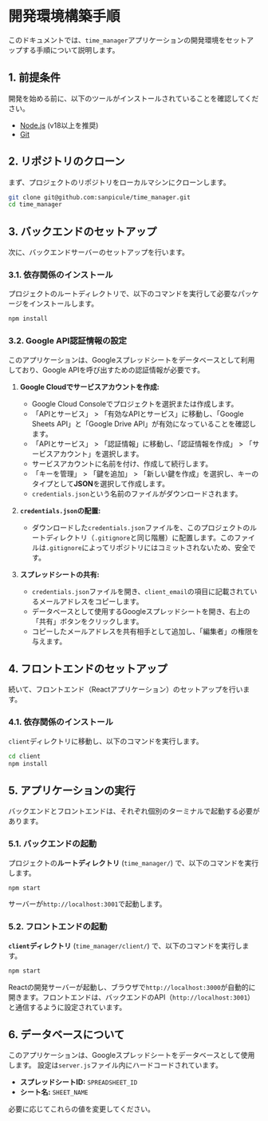 # 開発環境構築手順

このドキュメントでは、`time_manager`アプリケーションの開発環境をセットアップする手順について説明します。

## 1. 前提条件

開発を始める前に、以下のツールがインストールされていることを確認してください。

- [Node.js](https://nodejs.org/) (v18以上を推奨)
- [Git](https://git-scm.com/)

## 2. リポジトリのクローン

まず、プロジェクトのリポジトリをローカルマシンにクローンします。

```bash
git clone git@github.com:sanpicule/time_manager.git
cd time_manager
```

## 3. バックエンドのセットアップ

次に、バックエンドサーバーのセットアップを行います。

### 3.1. 依存関係のインストール

プロジェクトのルートディレクトリで、以下のコマンドを実行して必要なパッケージをインストールします。

```bash
npm install
```

### 3.2. Google API認証情報の設定

このアプリケーションは、Googleスプレッドシートをデータベースとして利用しており、Google APIを呼び出すための認証情報が必要です。

1.  **Google Cloudでサービスアカウントを作成:**
    - Google Cloud Consoleでプロジェクトを選択または作成します。
    - 「APIとサービス」 > 「有効なAPIとサービス」に移動し、「Google Sheets API」と「Google Drive API」が有効になっていることを確認します。
    - 「APIとサービス」 > 「認証情報」に移動し、「認証情報を作成」 > 「サービスアカウント」を選択します。
    - サービスアカウントに名前を付け、作成して続行します。
    - 「キーを管理」 > 「鍵を追加」 > 「新しい鍵を作成」を選択し、キーのタイプとして**JSON**を選択して作成します。
    - `credentials.json`という名前のファイルがダウンロードされます。

2.  **`credentials.json`の配置:**
    - ダウンロードした`credentials.json`ファイルを、このプロジェクトのルートディレクトリ（`.gitignore`と同じ階層）に配置します。このファイルは`.gitignore`によってリポジトリにはコミットされないため、安全です。

3.  **スプレッドシートの共有:**
    - `credentials.json`ファイルを開き、`client_email`の項目に記載されているメールアドレスをコピーします。
    - データベースとして使用するGoogleスプレッドシートを開き、右上の「共有」ボタンをクリックします。
    - コピーしたメールアドレスを共有相手として追加し、「編集者」の権限を与えます。

## 4. フロントエンドのセットアップ

続いて、フロントエンド（Reactアプリケーション）のセットアップを行います。

### 4.1. 依存関係のインストール

`client`ディレクトリに移動し、以下のコマンドを実行します。

```bash
cd client
npm install
```

## 5. アプリケーションの実行

バックエンドとフロントエンドは、それぞれ個別のターミナルで起動する必要があります。

### 5.1. バックエンドの起動

プロジェクトの**ルートディレクトリ** (`time_manager/`) で、以下のコマンドを実行します。

```bash
npm start
```

サーバーが`http://localhost:3001`で起動します。

### 5.2. フロントエンドの起動

**`client`ディレクトリ** (`time_manager/client/`) で、以下のコマンドを実行します。

```bash
npm start
```

Reactの開発サーバーが起動し、ブラウザで`http://localhost:3000`が自動的に開きます。フロントエンドは、バックエンドのAPI（`http://localhost:3001`）と通信するように設定されています。

## 6. データベースについて

このアプリケーションは、Googleスプレッドシートをデータベースとして使用します。
設定は`server.js`ファイル内にハードコードされています。

- **スプレッドシートID:** `SPREADSHEET_ID`
- **シート名:** `SHEET_NAME`

必要に応じてこれらの値を変更してください。
